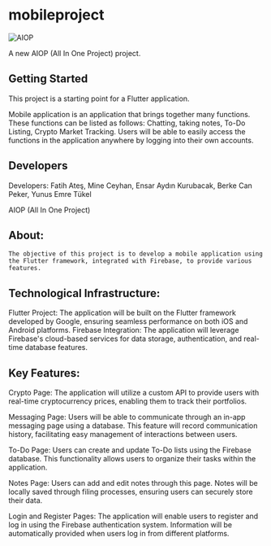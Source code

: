 # mobileproject
![AIOP](https://github.com/OneFamous/mobileproject/assets/115736242/3b07645a-cca7-4136-8f36-ec3a8fbe48b6)

A new AIOP (All In One Project) project.

## Getting Started

This project is a starting point for a Flutter application.

Mobile application is an application that brings together many functions. These functions can be listed as follows: Chatting, taking notes, To-Do Listing, Crypto Market Tracking. Users will be able to easily access the functions in the application anywhere by logging into their own accounts.

## Developers

Developers: Fatih Ateş, Mine Ceyhan, Ensar Aydın Kurubacak, Berke Can Peker, Yunus Emre Tükel

AIOP (All In One Project)

## About:
	The objective of this project is to develop a mobile application using the Flutter framework, integrated with Firebase, to provide various features.

## Technological Infrastructure:

Flutter Project: The application will be built on the Flutter framework developed by Google, ensuring seamless performance on both iOS and Android platforms.
Firebase Integration: The application will leverage Firebase's cloud-based services for data storage, authentication, and real-time database features.

## Key Features:

Crypto Page:
The application will utilize a custom API to provide users with real-time cryptocurrency prices, enabling them to track their portfolios.

Messaging Page:
Users will be able to communicate through an in-app messaging page using a database. This feature will record communication history, facilitating easy management of interactions between users.

To-Do Page:
Users can create and update To-Do lists using the Firebase database. This functionality allows users to organize their tasks within the application.

Notes Page:
Users can add and edit notes through this page. Notes will be locally saved through filing processes, ensuring users can securely store their data.

Login and Register Pages:
The application will enable users to register and log in using the Firebase authentication system. Information will be automatically provided when users log in from different platforms.

